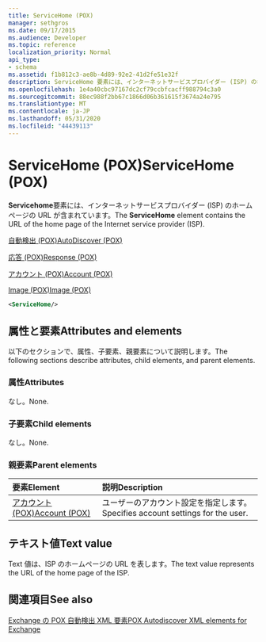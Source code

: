 ```yaml
---
title: ServiceHome (POX)
manager: sethgros
ms.date: 09/17/2015
ms.audience: Developer
ms.topic: reference
localization_priority: Normal
api_type:
- schema
ms.assetid: f1b812c3-ae8b-4d89-92e2-41d2fe51e32f
description: ServiceHome 要素には、インターネットサービスプロバイダー (ISP) のホームページの URL が含まれています。
ms.openlocfilehash: 1e4a40cbc97167dc2cf79ccbfcacff988794c3a0
ms.sourcegitcommit: 88ec988f2bb67c1866d06b361615f3674a24e795
ms.translationtype: MT
ms.contentlocale: ja-JP
ms.lasthandoff: 05/31/2020
ms.locfileid: "44439113"
---
```

# <a name="servicehome-pox"></a><span data-ttu-id="f2d51-103">ServiceHome (POX)</span><span class="sxs-lookup"><span data-stu-id="f2d51-103">ServiceHome (POX)</span></span>

<span data-ttu-id="f2d51-104">**Servicehome**要素には、インターネットサービスプロバイダー (ISP) のホームページの URL が含まれています。</span><span class="sxs-lookup"><span data-stu-id="f2d51-104">The **ServiceHome** element contains the URL of the home page of the Internet service provider (ISP).</span></span> 
  
[<span data-ttu-id="f2d51-105">自動検出 (POX)</span><span class="sxs-lookup"><span data-stu-id="f2d51-105">AutoDiscover (POX)</span></span>](autodiscover-pox.md)
  
[<span data-ttu-id="f2d51-106">応答 (POX)</span><span class="sxs-lookup"><span data-stu-id="f2d51-106">Response (POX)</span></span>](response-pox.md)
  
[<span data-ttu-id="f2d51-107">アカウント (POX)</span><span class="sxs-lookup"><span data-stu-id="f2d51-107">Account (POX)</span></span>](account-pox.md)
  
[<span data-ttu-id="f2d51-108">Image (POX)</span><span class="sxs-lookup"><span data-stu-id="f2d51-108">Image (POX)</span></span>](image-pox.md)
  
```xml
<ServiceHome/>
```

## <a name="attributes-and-elements"></a><span data-ttu-id="f2d51-109">属性と要素</span><span class="sxs-lookup"><span data-stu-id="f2d51-109">Attributes and elements</span></span>

<span data-ttu-id="f2d51-110">以下のセクションで、属性、子要素、親要素について説明します。</span><span class="sxs-lookup"><span data-stu-id="f2d51-110">The following sections describe attributes, child elements, and parent elements.</span></span>
  
### <a name="attributes"></a><span data-ttu-id="f2d51-111">属性</span><span class="sxs-lookup"><span data-stu-id="f2d51-111">Attributes</span></span>

<span data-ttu-id="f2d51-112">なし。</span><span class="sxs-lookup"><span data-stu-id="f2d51-112">None.</span></span>
  
### <a name="child-elements"></a><span data-ttu-id="f2d51-113">子要素</span><span class="sxs-lookup"><span data-stu-id="f2d51-113">Child elements</span></span>

<span data-ttu-id="f2d51-114">なし。</span><span class="sxs-lookup"><span data-stu-id="f2d51-114">None.</span></span>
  
### <a name="parent-elements"></a><span data-ttu-id="f2d51-115">親要素</span><span class="sxs-lookup"><span data-stu-id="f2d51-115">Parent elements</span></span>

|<span data-ttu-id="f2d51-116">**要素**</span><span class="sxs-lookup"><span data-stu-id="f2d51-116">**Element**</span></span>|<span data-ttu-id="f2d51-117">**説明**</span><span class="sxs-lookup"><span data-stu-id="f2d51-117">**Description**</span></span>|
|:-----|:-----|
|[<span data-ttu-id="f2d51-118">アカウント (POX)</span><span class="sxs-lookup"><span data-stu-id="f2d51-118">Account (POX)</span></span>](account-pox.md) <br/> |<span data-ttu-id="f2d51-119">ユーザーのアカウント設定を指定します。</span><span class="sxs-lookup"><span data-stu-id="f2d51-119">Specifies account settings for the user.</span></span>  <br/> |
   
## <a name="text-value"></a><span data-ttu-id="f2d51-120">テキスト値</span><span class="sxs-lookup"><span data-stu-id="f2d51-120">Text value</span></span>

<span data-ttu-id="f2d51-121">Text 値は、ISP のホームページの URL を表します。</span><span class="sxs-lookup"><span data-stu-id="f2d51-121">The text value represents the URL of the home page of the ISP.</span></span>
  
## <a name="see-also"></a><span data-ttu-id="f2d51-122">関連項目</span><span class="sxs-lookup"><span data-stu-id="f2d51-122">See also</span></span>



[<span data-ttu-id="f2d51-123">Exchange の POX 自動検出 XML 要素</span><span class="sxs-lookup"><span data-stu-id="f2d51-123">POX Autodiscover XML elements for Exchange</span></span>](pox-autodiscover-xml-elements-for-exchange.md)

